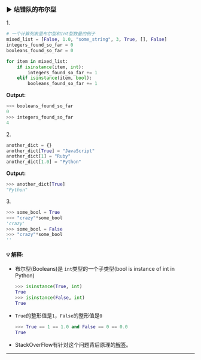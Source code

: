 ### ▶ 站错队的布尔型

1\.
```py
# 一个计算列表里布尔型和Int型数量的例子
mixed_list = [False, 1.0, "some_string", 3, True, [], False]
integers_found_so_far = 0
booleans_found_so_far = 0

for item in mixed_list:
    if isinstance(item, int):
        integers_found_so_far += 1
    elif isinstance(item, bool):
        booleans_found_so_far += 1
```

**Output:**
```py
>>> booleans_found_so_far
0
>>> integers_found_so_far
4
```

2\.
```py
another_dict = {}
another_dict[True] = "JavaScript"
another_dict[1] = "Ruby"
another_dict[1.0] = "Python"
```

**Output:**
```py
>>> another_dict[True]
"Python"
```

3\.
```py
>>> some_bool = True
>>> "crazy"*some_bool
'crazy'
>>> some_bool = False
>>> "crazy"*some_bool
''
```

#### 💡 解释:

* 布尔型(Booleans)是 `int`类型的一个子类型(bool is instance of int in Python)
  ```py
  >>> isinstance(True, int)
  True
  >>> isinstance(False, int)
  True
  ```

* `True`的整形值是`1`，`False`的整形值是`0`
  ```py
  >>> True == 1 == 1.0 and False == 0 == 0.0
  True
  ```

* StackOverFlow有针对这个问题背后原理的[解答](https://stackoverflow.com/a/8169049/4354153)。

---